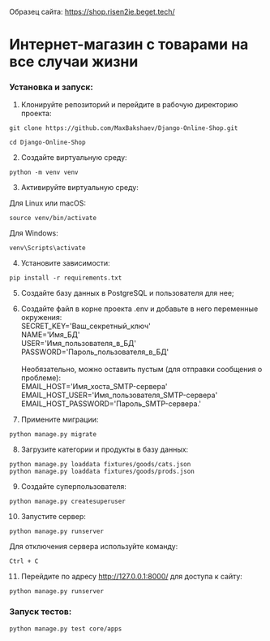 
Образец сайта: <https://shop.risen2ie.beget.tech/>

# Интернет-магазин с товарами на все случаи жизни

### Установка и запуск:

1. Клонируйте репозиторий и перейдите в рабочую директорию проекта:
```
git clone https://github.com/MaxBakshaev/Django-Online-Shop.git
```
```
cd Django-Online-Shop
```

2. Создайте виртуальную среду:
```
python -m venv venv
```

3. Активируйте виртуальную среду:

Для Linux или macOS:
```
source venv/bin/activate
```
Для Windows:
```
venv\Scripts\activate
```

4. Установите зависимости:
```
pip install -r requirements.txt
```

5. Создайте базу данных в PostgreSQL и пользователя для нее;

6. Создайте файл в корне проекта .env и добавьте в него переменные окружения:<br/>
SECRET_KEY='Ваш_секретный_ключ'<br/>
NAME='Имя_БД'<br/>
USER='Имя_пользователя_в_БД'<br/>
PASSWORD='Пароль_пользователя_в_БД'<br/><br/>
Необязательно, можно оставить пустым (для отправки сообщения о проблеме):<br/>
EMAIL_HOST='Имя_хоста_SMTP-сервера'<br/>
EMAIL_HOST_USER='Имя_пользователя_SMTP-сервера'<br/>
EMAIL_HOST_PASSWORD='Пароль_SMTP-сервера.' <br/>

7. Примените миграции:
```
python manage.py migrate
```
8. Загрузите категории и продукты в базу данных:
```
python manage.py loaddata fixtures/goods/cats.json 
python manage.py loaddata fixtures/goods/prods.json
```

9. Создайте суперпользователя:
```
python manage.py createsuperuser
```

10. Запустите сервер:
```
python manage.py runserver
```
Для отключения сервера используйте команду:
```
Ctrl + C
```

11. Перейдите по адресу http://127.0.0.1:8000/ для доступа к сайту:
```
python manage.py runserver
```

### Запуск тестов:
```
python manage.py test core/apps
```